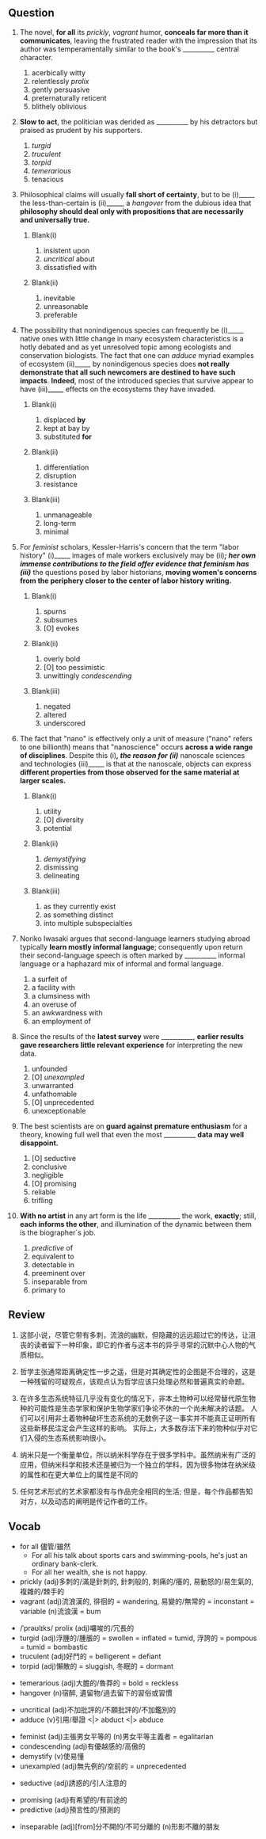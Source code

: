 ## Question
1. The novel, **for all** its *prickly*, *vagrant* humor, **conceals far more than it communicates**, leaving the frustrated reader with the impression that its author was temperamentally similar to the book's __________ central character.
	1. acerbically witty
	1. relentlessly *prolix*
	1. gently persuasive
	1. preternaturally reticent
	1. blithely oblivious

2. **Slow to act**, the politician was derided as __________ by his detractors but praised as prudent by his supporters.
	1. *turgid*
	1. *truculent*
	1. *torpid*
	1. *temerarious*
	1. tenacious

3. Philosophical claims will usually **fall short of certainty**, but to be (i)_____ the less-than-certain is (ii)_____, a *hangover* from the dubious idea that **philosophy should deal only with propositions that are necessarily and universally true.**
	1. Blank(i)
		1. insistent upon
		1. *uncritical* about
		1. dissatisfied with
	
	2. Blank(ii)
		1. inevitable
		1. unreasonable
		1. preferable

4. The possibility that nonindigenous species can frequently be (i)_____ native ones with little change in many ecosystem characteristics is a hotly debated and as yet unresolved topic among ecologists and conservation biologists. The fact that one can *adduce* myriad examples of ecosystem (ii)_____ by nonindigenous species does **not really demonstrate that all such newcomers are destined to have such impacts**. **Indeed**, most of the introduced species that survive appear to have (iii)_____ effects on the ecosystems they have invaded.
	1. Blank(i)
		1. displaced **by**
		1. kept at bay by
		1. substituted **for**
	
	2. Blank(ii)
		1. differentiation
		1. disruption
		1. resistance
	
	3. Blank(iii)
		1. unmanageable
		1. long-term
		1. minimal

5. For *feminist* scholars, Kessler-Harris's concern that the term "labor history" (i)_____ images of male workers exclusively may be (ii)_____; **her own immense contributions to the field offer evidence** that feminism has (iii)_____ the questions posed by labor historians, **moving women's concerns from the periphery closer to the center of labor history writing.**
	1. Blank(i)
		1. spurns
		1. subsumes
		1. [O] evokes
	
	2. Blank(ii)
		1. overly bold
		1. [O] too pessimistic
		1. unwittingly *condescending*
	
	3. Blank(iii)
		1. negated
		1. altered
		1. underscored

6. The fact that "nano" is effectively only a unit of measure ("nano" refers to one billionth) means that "nanoscience" occurs **across a wide range of disciplines**. Despite this (i)_____, the reason for (ii)_____ nanoscale sciences and technologies (iii)_____ is that at the nanoscale, objects can express **different properties from those observed for the same material at larger scales.**
	1. Blank(i)
		1. utility
		1. [O] diversity
		1. potential
		
	2. Blank(ii)
		1. *demystifying*
		1. dismissing
		1. delineating
	
	3. Blank(iii)
		1. as they currently exist
		1. as something distinct
		1. into multiple subspecialties

7. Noriko Iwasaki argues that second-language learners studying abroad typically **learn mostly informal language**; consequently upon return their second-language speech is often marked by __________ informal language or a haphazard mix of informal and formal language.
	1. a surfeit of
	1. a facility with
	1. a clumsiness with
	1. an overuse of
	1. an awkwardness with
	1. an employment of

8. Since the results of the **latest survey** were __________, **earlier results gave researchers little relevant experience** for interpreting the new data.
	1. unfounded
	1. [O] *unexampled*
	1. unwarranted
	1. unfathomable
	1. [O] unprecedented
	1. unexceptionable

9. The best scientists are on **guard against premature enthusiasm** for a theory, knowing full well that even the most __________ **data may well disappoint.**
	1. [O] seductive
	1. conclusive
	1. negligible
	1. [O] promising
	1. reliable
	1. trifling

10. **With no artist** in any art form is the life __________ the work, **exactly**; still, **each informs the other**, and illumination of the dynamic between them is the biographer`s job.
	1. *predictive* of
	1. equivalent to
	1. detectable in
	1. preeminent over
	1. inseparable from
	1. primary to

## Review
1. 这部小说，尽管它带有多刺，流浪的幽默，但隐藏的远远超过它的传达，让沮丧的读者留下一种印象，即它的作者与这本书的异乎寻常的沉默中心人物的气质相似。

3. 哲学主张通常距离确定性一步之遥，但是对其确定性的企图是不合理的，这是一种残留的可疑观点，该观点认为哲学应该只处理必然和普遍真实的命题。

4. 在许多生态系统特征几乎没有变化的情况下，非本土物种可以经常替代原生物种的可能性是生态学家和保护生物学家们争论不休的一个尚未解决的话题。 人们可以引用非土着物种破坏生态系统的无数例子这一事实并不能真正证明所有这些新移民注定会产生这样的影响。 实际上，大多数存活下来的物种似乎对它们入侵的生态系统影响很小。

6. 纳米只是一个衡量单位，所以纳米科学存在于很多学科中。虽然纳米有广泛的应用，但纳米科学和技术还是被归为一个独立的学科，因为很多物体在纳米级的属性和在更大单位上的属性是不同的

10. 任何艺术形式的艺术家都没有与作品完全相同的生活; 但是，每个作品都告知对方，以及动态的阐明是传记作者的工作。

## Vocab
- for all 儘管/雖然
	- For all his talk about sports cars and swimming-pools, he's just an ordinary bank-clerk.
	- For all her wealth, she is not happy. 
- prickly (adj)多刺的/滿是針刺的, 針刺般的, 刺痛的/癢的, 易動怒的/易生氣的, 複雜的/棘手的
- vagrant (adj)流浪漢的, 徘徊的 = wandering, 易變的/無常的 = inconstant = variable (n)流浪漢 = bum
+ /ˈprəʊlɪks/ prolix (adj)囉唆的/冗長的
+ turgid (adj)浮腫的/腫脹的 = swollen = inflated = tumid, 浮誇的 = pompous = tumid = bombastic
+ truculent (adj)好鬥的 = belligerent = defiant
+ torpid (adj)懶散的 = sluggish, 冬眠的 = dormant
- temerarious (adj)大膽的/魯莽的 = bold = reckless
- hangover (n)宿醉, 遺留物/過去留下的習俗或習慣
+ uncritical (adj)不加批評的/不願批評的/不加鑑別的
+ adduce (v)引用/舉證 <|> abduct <|> abduce
- feminist (adj)主張男女平等的 (n)男女平等主義者 = egalitarian
- condescending (adj)有優越感的/高傲的
- demystify (v)使易懂
- unexampled (adj)無先例的/空前的 = unprecedented
+ seductive (adj)誘惑的/引人注意的
- promising (adj)有希望的/有前途的
- predictive (adj)預言性的/預測的
+ inseparable (adj)[from]分不開的/不可分離的 (n)形影不離的朋友